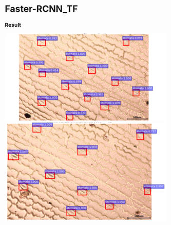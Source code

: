 # Faster-RCNN_TF

### Result

![image](https://github.com/rft19961106/Faster-RCNN_TF/blob/master/Figure_1.png)
![image](https://github.com/rft19961106/Faster-RCNN_TF/blob/master/Figure_2.png)

